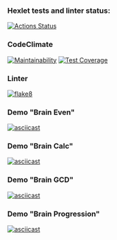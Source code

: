 ### Hexlet tests and linter status:
[![Actions Status](https://github.com/meet39/python-project-lvl1/workflows/hexlet-check/badge.svg)](https://github.com/meet39/python-project-lvl1/actions)
### CodeClimate
[![Maintainability](https://api.codeclimate.com/v1/badges/750700d9b14a6ec3647c/maintainability)](https://codeclimate.com/github/meet39/python-project-lvl1/maintainability)
[![Test Coverage](https://api.codeclimate.com/v1/badges/750700d9b14a6ec3647c/test_coverage)](https://codeclimate.com/github/meet39/python-project-lvl1/test_coverage)

### Linter
[![flake8](https://github.com/meet39/python-project-lvl1/actions/workflows/flake8.yml/badge.svg)](https://github.com/meet39/python-project-lvl1/actions/workflows/flake8.yml)

### Demo "Brain Even" 
[![asciicast](https://asciinema.org/a/qwfWhhhtOuPbCTHLpvbyF5fsi.svg)](https://asciinema.org/a/qwfWhhhtOuPbCTHLpvbyF5fsi)

### Demo "Brain Calc"
[![asciicast](https://asciinema.org/a/ZYeQCO2lLa0p2aneamFiyEPNu.svg)](https://asciinema.org/a/ZYeQCO2lLa0p2aneamFiyEPNu)

### Demo "Brain GCD"
[![asciicast](https://asciinema.org/a/RJYFguepMlSPuCigfTbzxL2zS.svg)](https://asciinema.org/a/RJYFguepMlSPuCigfTbzxL2zS)


### Demo "Brain Progression"
[![asciicast](https://asciinema.org/a/RBPEOWEXqLqMe748XFszZSSeQ.svg)](https://asciinema.org/a/RBPEOWEXqLqMe748XFszZSSeQ)

